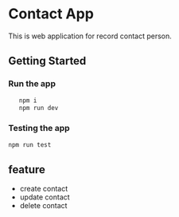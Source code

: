 # Contact App
This is web application for record contact person.

## Getting Started
### Run the app
```bash
   npm i
   npm run dev
```

### Testing the app

```bash
npm run test
```

## feature
- create contact
- update contact
- delete contact



